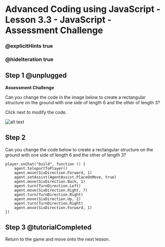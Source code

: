 # Advanced Coding using JavaScript - Lesson 3.3 - JavaScript - Assessment Challenge

### @explicitHints true
### @hideIteration true

## Step 1 @unplugged
**Assessment Challenge**

Can you change the code in the image below to create a rectangular structure on the ground with one side of length 6 and the other of length 3?

Click next to modify the code.

![alt text](https://advancedjs.codingcredentials.com/Lesson3/3.3/images/1.jpg?raw=true "Code builder")

## Step 2
Can you change the code below to create a rectangular structure on the ground with one side of length 6 and the other of length 3?

```template
player.onChat("build", function () {
    agent.teleportToPlayer()
    agent.move(SixDirection.Forward, 1)
    agent.setAssist(AgentAssist.PlaceOnMove, true)
    agent.move(SixDirection.Back, 1)
    agent.turn(TurnDirection.Left)
    agent.move(SixDirection.Right, 7)
    agent.turn(TurnDirection.Right)
    agent.move(SixDirection.Up, 2)
    agent.turn(TurnDirection.Right)
    agent.move(SixDirection.Forward, 1)
})
```

## Step 3 @tutorialCompleted
Return to the game and move onto the next lesson.